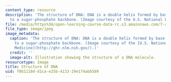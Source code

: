 ```yaml
---
content_type: resource
description: 'The structure of DNA: DNA is a double helix formed by base pairs attached
  to a sugar-phosphate backbone. (Image courtesy of the U.S. National Library of Medicine.)'
file: /media/https%3A/open-learning-course-data-rc.s3.amazonaws.com/7-a12-freshman-seminar-structural-basis-of-genetic-material-nucleic-acids-fall-2005/f0b11184d1cae25b413329e174abb589_7-a12f05.jpg
file_type: image/jpeg
image_metadata:
  caption: 'The structure of DNA: DNA is a double helix formed by base pairs attached
    to a sugar-phosphate backbone. (Image courtesy of the [U.S. National Library of
    Medicine](http://ghr.nlm.nih.gov/).)'
  credit: ''
  image-alt: Illustration showing the structure of a DNA molecule.
resourcetype: Image
title: Structure of DNA
uid: f0b11184-d1ca-e25b-4133-29e174abb589
---
```

